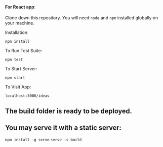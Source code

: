 #### For React app:  

Clone down this repository. You will need `node` and `npm` installed globally on your machine.  

Installation:

`npm install`  

To Run Test Suite:  

`npm test`  

To Start Server:

`npm start`  

To Visit App:

`localhost:3000/ideas` 

## The build folder is ready to be deployed.
## You may serve it with a static server:

  `npm install -g serve`
  `serve -s build`
